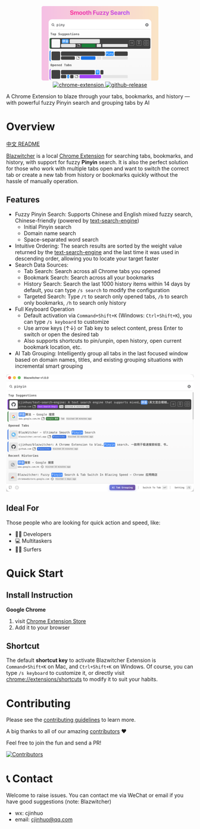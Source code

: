<div align="center">
    <a href="#" target="_blank">
      <img src="./docs/1.0-english-880x440-radius.png" alt="logo" height="200">
    </a>
</div>

<div align="center">
<a href="https://chromewebstore.google.com/detail/blazwitcher-fuzzy-pinyin/fjgablnemienkegdnbihhemebmmonihg" target="_blank">
<img src="https://img.shields.io/badge/chrome-extension?style=flat&label=extension&color=deepskyblue" alt="chrome-extension">
</a>
<a href="https://github.com/cjinhuo/blazwitcher/releases" target="_blank">
<img src="https://img.shields.io/github/v/release/cjinhuo/blazwitcher?style=flat&label=release&color=green" alt="github-release">
</a>
</div>



<p>A Chrome Extension to blaze through your tabs, bookmarks, and history — with powerful fuzzy Pinyin search and grouping tabs by AI</p>

</div>


# Overview
[中文 README](./docs/README_zh.md)

[Blazwitcher](https://blazwitcher.vercel.app/) is a local [Chrome Extension](https://chromewebstore.google.com/detail/blazwitcher-search-and-sw/fjgablnemienkegdnbihhemebmmonihg?hl=en-US) for searching tabs, bookmarks, and history, with support for fuzzy **Pinyin** search. It is also the perfect solution for those who work with multiple tabs open and want to switch the correct tab or create a new tab from history or bookmarks quickly without the hassle of manually operation.

## Features
- Fuzzy Pinyin Search: Supports Chinese and English mixed fuzzy search, Chinese-friendly (powered by [text-search-engine](https://github.com/cjinhuo/text-search-engine))
  - Initial Pinyin search
  - Domain name search
  - Space-separated word search
- Intuitive Ordering: The search results are sorted by the weight value returned by the [text-search-engine](https://github.com/cjinhuo/text-search-engine) and the last time it was used in descending order, allowing you to locate your target faster
- Search Data Sources:
  - Tab Search: Search across all Chrome tabs you opened
  - Bookmark Search: Search across all your bookmarks
  - History Search: Search the last 1000 history items within 14 days by default, you can type `/s search` to modify the configuration
  - Targeted Search: Type `/t` to search only opened tabs, `/b` to search only bookmarks, `/h` to search only history
- Full Keyboard Operation
  - Default activation via `Command+Shift+K` (Windows: `Ctrl+Shift+K`), you can type `/s keyboard` to customize
  - Use arrow keys (↑↓) or Tab key to select content, press Enter to switch or open the desired tab
  - Also supports shortcuts to pin/unpin, open history, open current bookmark location, etc.
- AI Tab Grouping: Intelligently group all tabs in the last focused window based on domain names, titles, and existing grouping situations with incremental smart grouping

![landing](./docs/landing.png)

## Ideal For
Those people who are looking for quick action and speed, like:
- 🧑‍💻 Developers
- 💻 Multitaskers
- 🏄🏻 Surfers


# Quick Start
## Install Instruction
**Google Chrome**
1.  visit [Chrome Extension Store](https://chromewebstore.google.com/detail/blazwitcher-search-and-sw/fjgablnemienkegdnbihhemebmmonihg?hl=en-US)
2.  Add it to your browser


## Shortcut
The default **shortcut key** to activate Blazwitcher Extension is `Command+Shift+K` on Mac, and `Ctrl+Shift+K` on Windows. Of course, you can type `/s keyboard` to customize it, or directly visit [chrome://extensions/shortcuts](chrome://extensions/shortcuts) to modify it to suit your habits.

# Contributing
Please see the [contributing guidelines](./CONTRIBUTING.md) to learn more.

A big thanks to all of our amazing [contributors](https://github.com/cjinhuo/blazwitcher/graphs/contributors) ❤️

Feel free to join the fun and send a PR!

[![Contributors](https://contrib.rocks/image?repo=cjinhuo/blazwitcher)](https://github.com/cjinhuo/blazwitcher/graphs/contributors)



# 📞 Contact
Welcome to raise issues. You can contact me via WeChat or email if you have good suggestions (note: Blazwitcher)
* wx: cjinhuo
* email: cjinhuo@qq.com